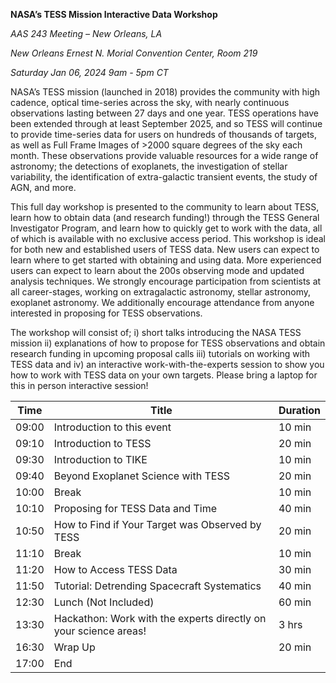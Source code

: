**NASA’s TESS Mission Interactive Data Workshop**
  
*AAS 243 Meeting – New Orleans, LA*

*New Orleans Ernest N. Morial Convention Center, Room 219*

*Saturday Jan 06, 2024 9am - 5pm CT* 

NASA’s TESS mission (launched in 2018) provides the community with high cadence, optical
time-series across the sky, with nearly continuous observations lasting between 27 days and
one year. TESS operations have been extended through at least September 2025, and so TESS
will continue to provide time-series data for users on hundreds of thousands of targets, as well
as Full Frame Images of >2000 square degrees of the sky each month. These observations
provide valuable resources for a wide range of astronomy; the detections of exoplanets, the
investigation of stellar variability, the identification of extra-galactic transient events, the study
of AGN, and more.

This full day workshop is presented to the community to learn about TESS, learn how to obtain
data (and research funding!) through the TESS General Investigator Program, and learn how to
quickly get to work with the data, all of which is available with no exclusive access period. This
workshop is ideal for both new and established users of TESS data. New users can expect to
learn where to get started with obtaining and using data. More experienced users can expect to
learn about the 200s observing mode and updated analysis techniques. We strongly encourage
participation from scientists at all career-stages, working on extragalactic astronomy, stellar
astronomy, exoplanet astronomy. We additionally encourage attendance from anyone
interested in proposing for TESS observations.

The workshop will consist of; i) short talks introducing the NASA TESS mission ii) explanations of
how to propose for TESS observations and obtain research funding in upcoming proposal calls
iii) tutorials on working with TESS data and iv) an interactive work-with-the-experts session to
show you how to work with TESS data on your own targets. Please bring a laptop for this in
person interactive session!

| Time | Title | Duration |
| ---- | ----- | -------- |
| 09:00 | Introduction to this event | 10 min |
| 09:10 | Introduction to TESS | 20 min |
| 09:30 | Introduction to TIKE | 10 min |
| 09:40 | Beyond Exoplanet Science with TESS | 20 min |
| 10:00 | Break | 10 min |
| 10:10 | Proposing for TESS Data and Time | 40 min | 
| 10:50 | How to Find if Your Target was Observed by TESS | 20 min | 
| 11:10 | Break | 10 min |
| 11:20 | How to Access TESS Data | 30 min |
| 11:50 | Tutorial: Detrending Spacecraft Systematics | 40 min | 
| 12:30 | Lunch (Not Included) | 60 min | 
| 13:30 | Hackathon: Work with the experts directly on your science areas! | 3 hrs |
| 16:30 | Wrap Up | 20 min |
| 17:00 | End | |







